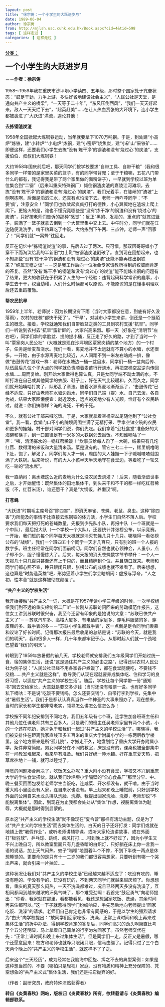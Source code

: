 ```yaml
---
layout: post
title: "徐宗俦：一个小学生的大跃进岁月"
date: 1989-06-04
author: 徐宗俦
from: http://mjlsh.usc.cuhk.edu.hk/Book.aspx?cid=4&tid=598
tags: [ 这样走过 ]
categories: [ 这样走过 ]
---
```


<div style="margin: 15px 10px 10px 0px;">
 <div>
  <span id="ctl00_ContentPlaceHolder1_chapter1_SubjectLabel" style="font-weight:bold;text-decoration:underline;">
   分类：
  </span>
 </div>
 <p>
  <strong>
   <font size="5">
    一个小学生的大跃进岁月
   </font>
  </strong>
 </p>
 <p>
  <strong>
   －－作者：徐宗俦
   <br/>
  </strong>
  <br/>
  1958～1959年我在重庆市沙坪坝小学读四、五年级，那时整个国家处于亢奋状态：“鼓足干劲，力争上游，多快好省地建设社会主义”，“人民公社是天堂，是通向共产主义的桥梁”，“一天等于二十年”，“东风压倒西风”，“我们一天天好起来，敌人一天天烂下去”，“超英赶美”……在让人热血贲张的大环境下，连小学生都被裹进了“大跃进”洪流，遑论其他！
 </p>
 <p>
  <strong>
   去拣钢渣炭渣
  </strong>
 </p>
 <p>
  1958年全国掀起大炼钢铁运动，当年就要拿下1070万吨钢。于是，到处建“小高炉”炼铁，建“小转炉”“小电炉”炼钢，建“小窑炉”烧焦炭，建“小矿山”采铁矿……即便这样，还要我们小学生去拣“没有‘炼干净’的钢渣和没有‘烧过心’的炭渣”，支援伯伯、叔叔们大炼钢铁！
 </p>
 <p>
  大约1958年国庆前后吧，那天同学们按学校要求“自带工具、自带干粮”（我和很多同学一样带的是家里买菜的篮子，有的同学带背兜；至于干粮嘛，五花八门带什么的都有，我记得我是带了两个家里做的面粉饼子），一早就到学校以班为单位集合到“二钢”（后来叫重庆特殊钢厂）倾倒钢渣炭渣的嘉陵江河滩坝，去拣“没有‘炼干净’的钢渣和没有‘烧过心’的炭渣”。我们光着手，在陡峭的“渣坡”上刨啊拣啊，后面是滔滔江水，还真有点怕滚下去。老师一再咋呼同学：“不要‘疯’，注意安全！”同学们也收敛起疯疯打打的德性，小心翼翼地在渣坡上爬上爬下。更恼火的是，谁也不懂究竟哪些是“没有‘炼干净’的钢渣和没有‘烧过心’的炭渣”，只好按老师们告诉的那种“感觉”：反正“黑的、发亮的、重点的”就拣进篮子，装满了一篮子就拿去倒到一个大筐里集中交上去。中午时分，同学们就在江边随便洗洗手，啃干粮算吃了中饭。大约拣到下午两、三点钟，老师一声“回家了！”同学们就“一窝蜂”往回走。
 </p>
 <p>
  反正在记忆中“拣钢渣炭渣”的事，先后去过了两次。只可惜，那双因哥哥嫌小了穿不下而淘汰给我的半新旧“力士鞋”被钢渣炭渣戳破了。直到现在回想起来，也不知那些“没有‘炼干净’的钢渣和没有‘烧过心’的炭渣”还能不能再炼出钢铁来？“纯属无稽之谈”－－这是我工作后向一位冶金专家请教所得到的权威而肯定的答复。虽然“没有‘炼干净’的钢渣和没有‘烧过心’的炭渣”能不能炼出钢的问题有了结果，更大的收获在于积累了人生的一个经验：违背起码科学常识的蠢事，小学生去干干，权当幼稚，人们什么时候都可以原谅。不能原谅的是在懂事明理以后还去重蹈覆辙。
 </p>
 <p>
  <strong>
   帮农民抗旱
  </strong>
 </p>
 <p>
  1959年上半年，老师说：因为长期没有下雨（当时大家都没在意，到底有好久没落雨），农村的庄稼“都快干死了”。“干旱”，对城市小学生来讲，倒还是一个挺陌生的概念。接着，学校就通知我们自带脸盆之类的工具到农村支援“抗旱”。同学们一听说到农村去“抗旱”蛮新鲜的，大家兴高采烈。那一天（好象在“清明节”左右吧），同学们拿的拿脸盆、提的提小桶，反正走了好久的路，才到了当时一个叫“覃家岗人民公社”（大概就是现在沙坪坝区覃家岗镇的某个地方）的一个村子，任务是给麦苗浇水。我们一看，离麦地并不太远就有不算小的水塘，水还很多。一开始，由于水源离麦地比较近，人人间距不到一米左右站成一排，像做“击鼓传花”游戏一样：老师在水塘边一桶一盆舀水、同学们一桶一盆向后传、队伍最后几位个子大点的同学就负责顺着麦苗行行浇水、再把空桶空盆逆向传回水塘……周而复始。刚开始大家做得也算认真，只是女同学端不动太满的水，不断打泼在自己或其他同学的衣服、鞋子上，好在天气比较暖和。久而久之，同学们就开始嘻哈打笑了，队形乱了章法。随着水源离麦地渐渐远了，“击鼓传花”已经不适应，只好由老师在水塘边舀水，同学们自己端（提）水、自己去泼，各自为战，结果大家图懒便宜：就近泼水，远点的麦地少有人光顾。恰好有个农民路过，就说：你们搞哪样？淹的淹死，干的干死。
 </p>
 <p>
  不久，就有公社干部来喊吃饭。于是，大家就拿着空桶空盆尾随他到了“公社食堂”。我一看，食堂门口不小的院坝周围坐满了无精打采、手拿空钵空碗的农民和更多的娃娃。村干部对同学们说，你们先吃。我们拿着“公社食堂”准备好的大海碗和筷子，到一口直径足有一米多的大铁锅旁去舀饭。不知谁嘀咕了一声：“咦，清汤寡水的一锅红苕稀饭！”炊事员给每人舀了一大碗，结果只有几坨红苕、数得清的米饭和大量清米汤。菜是没有的。管它三七二十一，稀里胡噜喝下肚，饱了，解渴了。同学们每人才一碗，周围的大人娃娃一下子嘁嘁喳喳就围满了大铁锅。后来听说，有的大人小孩半天半天地守在食堂边，等着吃了一轮又吃一轮的“流水席”。
 </p>
 <p>
  我一直纳闷：离水塘这么近的麦地为什么没农民去浇灌？！后来，随着渐谙世事之后，才开始醒悟：既然集体的田地集体干，到头来干和不干的都一样吃红苕稀饭（不，红苕米汤），谁还愿干？真是“大锅饭，养懒汉”啊。
 </p>
 <p>
  <strong>
   打苍蝇
  </strong>
 </p>
 <p>
  “大跃进”时期毛主席号召“除四害”，即消灭麻雀、苍蝇、老鼠、臭虫。这种“除四害”力所能及的事情不比直接去炼钢铁的体力活，小学生们自然不落人后。学校要求我们每天把打死的苍蝇数量，先报到少先队小队，再报中队（一个班就是一个中队），最后报大队（一个学校一个大队），还要统计并张榜公布，以示竞赛。一开始，我们班的每个同学每天大概就是消灭苍蝇几只十几只。哪晓得一看张榜公布的“战绩”，我们一个班四五十个同学一天才几百只，只有别的班一个人报的数字多。班主任经常在同学们面前唠叨。同学们自然也就心领神会，人虽小，点子却不少，胆子慢慢练大了。后来，每天报的消灭苍蝇数字节节攀升：一个人一天报几十只几百只甚至还有上千只的，而且精确到个位，并且随口就来。老师和同学们都心照不宣，睁只眼闭只眼，张榜公布的成绩也就不难看了。后来想想，这也算是“时势造英雄”吧，形势逼着小学生们学会瞎胡闹：虚报与浮夸。“人之初，性本善”就是这样被彻底颠覆了。
 </p>
 <p>
  <strong>
   “共产主义的学校生活”
  </strong>
 </p>
 <p>
  我开始接触“共产主义”一词，大概是在1957年读小学三年级的时候，一次学校组织我们到不远的重庆棉纺织二厂听一位刚从苏联访问回来的劳动模范作报告，这位女工讲到苏联时很兴奋，我至今还留有印象的是她说的大意：“苏联已快共产主义了”－－苏联汽车多、高楼大厦多、有电话的家庭多、穿毛料服装的多、穿皮鞋的多、戴手表的多－－“苏联小学生都戴手表”，这一点倒是足令同学们羡慕和议论了好长时间。记得那次报告最后收尾的总结是说：“苏联的今天，就是我们的明天”，我和很多人一样，几十年来都牢记于心，从那时起人们就一个劲地巴望着“我们的明天”。
 </p>
 <p>
  转眼到了1959年放暑假的前几天，学校老师就安排我们五年级同学们开始过统一食、宿的集体生活，还说“这是通往共产主义的必由之路”，记得还以农村人民公社为例子说：“人民公社已经不用各家各户煮饭了，都在食堂随便吃，不要钱不交粮……共产主义就是这样”。教导我们从现在起就要养成集体吃、住和学习的良好习惯，以适应“共产主义的学校生活”。随后，学校让每个同学带一份“通知书”回去交给家长，大意就是要交多少钱（当时还没有粮票一说。也有好多同学私下嘀咕：不是说“吃饭不要钱吗，怎么还要交钱”）、自带行李到学校，先集中过“暑假生活”。我们于是都认认真真当作一件神圣的大事来照办了。现在想来，当时的家长和学生都非常老实，领导怎么讲怎么信怎么办！
 </p>
 <p>
  学校按不同年纪安排到不同地方。我们五年级有七个班，连学生加各班班主任和其他几位任课老师共有三百多人，只是我们的班主任吴老师家里有两个小孩，小的一个还在吃奶，她才免于和我们一起过“共产主义的学校生活”了。哪晓得，我们被安排住在距离我家直线顶多五百米的重庆大学附属小学的一栋两层教学楼里。这个地方原来是所“孤儿院”，才搬走不久，地盘划给了重庆大学开办附属小学，条件非常简陋。男女同学分在不同的教室，床是没有的，课桌也被全部集中在一间教室堆起来，看来早有准备。我们只好统一睡地铺。好在重庆夏天热，把草席往地上一铺，就可以睡觉了。
 </p>
 <p>
  睡觉的问题凑合解决了，吃饭怎么办呢？重大附小没有食堂，学校又不兴到重庆大学的学生食堂搭伙。就从我们沙坪坝小学隔壁的“全心食品厂”那里分早、中、晚三餐买回面包发给老师学生当饭吃，连咸菜、开水都没有，就干啃。由于当时重大附小里面没有人家，连自来水也没有。早上起来和晚上睡觉前，只好到学校外面的公用自来水龙头排队洗脸、洗脚。我提出回家洗脸、洗脚，老师却说“不能脱离集体”。因此，到现在为止我都会处处从“集体”作想，视脱离集体为耻辱，大概就是那时得到启蒙的。
 </p>
 <p>
  原本这“共产主义的学校生活”就不像现在“夏令营”那样有活动主题，仅是为了过“共产主义的学校生活”而去集体生活的。白天的日子还好打发：同学们或就在地铺上做“暑假作业”，或听老师讲辅导课、或听大家轮流讲故事、或在外面打“板羽球”、乒乓球、跳绳、疯风打打……可到晚上就不好过了，因为小学生又不兴上晚自习，所以教室里面只有几盏昏暗的白炽灯，只好躺在床上你一言我一语的说话，加上天气闷热、蚊子“嗡嗡”地围着叫个不停，不到下半夜一两点是休想睡觉的。更要命的是只有十一二岁的我们都很容易想家，只要听到有哪一个哭出声来，就会引来一片抽泣……
 </p>
 <p>
  这种状况让我们对“共产主义的学校生活”已经越来越不适应了：吃没有吃的、睡没有睡的、学没有学的、玩没有玩的，不到两天同学们就越来越厌烦了。你想想看，重庆的夏天那么闷热，一天不洗澡都难过，况且已经两天多没有洗澡了，互相间都闻到越来越浓的汗臭气味了，那个难受劲啊！我首先“鼓足勇气”向老师提出：“你看，我家就在那里，看都能看见，我还是想回家吃饭、洗澡，其余时间再来住都可以。”这一下子就惹得同学们纷纷响应，争先恐后地向老师提出“回家吃饭、洗澡”的请求。老师们自己肯定也非常有同感的，于是以学生的强烈请求为“由头”向学校提出：“放同学们回家吃饭、洗澡，正常上课时间和晚上再来过集体生活”的折中办法，得到学校肯定的答复后，同学们高兴的劲头啊简直比考了个五分还明显，马上拿着自己简单的行李匆匆回家了。虽然老师交代在先：“正常上课时间和晚上来过集体生活”。但是同学们一走，反正又是暑假，哪个还愿意回来！校方和老师也就睁只眼闭只眼，信马由缰了。记得只过了三个白天两个晚上的“共产主义的学校生活”，就这样不了了之。
 </p>
 <p>
  后来这个“三天经历”，成为经常在我脑海中回旋、挥之不去的典型案例：如果是这种想当然的、不要（哪怕只是轻视）家庭、没有物质和精神上充分保障的、凭空想象的“共产主义式”集体生活，我们还是把它抛弃的好。
 </p>
 <p>
  （作者：副研究员，政府特殊津贴获得者）
 </p>
 <p>
  <strong>
   转自《炎黄春秋》网站，版权归《炎黄春秋》所有，欲转载请与《炎黄春秋》编辑部联系。
  </strong>
 </p>
 <p>
 </p>
</div>


